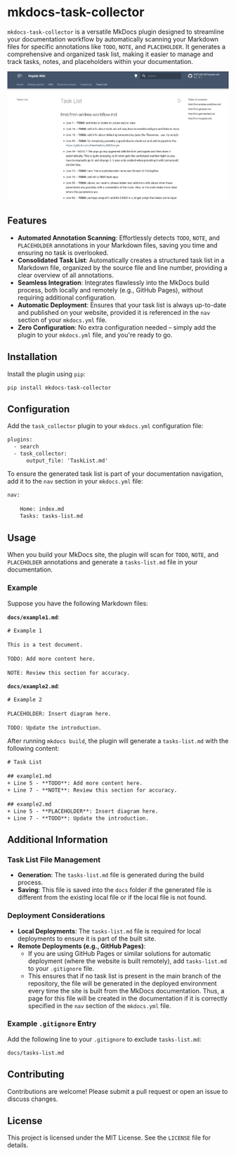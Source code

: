 # mkdocs-task-collector

`mkdocs-task-collector` is a versatile MkDocs plugin designed to streamline your documentation workflow by automatically scanning your Markdown files for specific annotations like `TODO`, `NOTE`, and `PLACEHOLDER`. It generates a comprehensive and organized task list, making it easier to manage and track tasks, notes, and placeholders within your documentation.

![Plugin example functionality](https://github.com/costantinoai/mkdocs-task-collector/blob/main/assets/example.png)

## Features

- **Automated Annotation Scanning**: Effortlessly detects `TODO`, `NOTE`, and `PLACEHOLDER` annotations in your Markdown files, saving you time and ensuring no task is overlooked.
- **Consolidated Task List**: Automatically creates a structured task list in a Markdown file, organized by the source file and line number, providing a clear overview of all annotations.
- **Seamless Integration**: Integrates flawlessly into the MkDocs build process, both locally and remotely (e.g., GitHub Pages), without requiring additional configuration.
- **Automatic Deployment**: Ensures that your task list is always up-to-date and published on your website, provided it is referenced in the `nav` section of your `mkdocs.yml` file.
- **Zero Configuration**: No extra configuration needed – simply add the plugin to your `mkdocs.yml` file, and you're ready to go.

## Installation

Install the plugin using `pip`:

```
pip install mkdocs-task-collector
```

## Configuration

Add the `task_collector` plugin to your `mkdocs.yml` configuration file:

```
plugins:
  - search
  - task_collector:
      output_file: 'TaskList.md'
```

To ensure the generated task list is part of your documentation navigation, add it to the `nav` section in your `mkdocs.yml` file:

```
nav:

    Home: index.md
    Tasks: tasks-list.md
```

## Usage

When you build your MkDocs site, the plugin will scan for `TODO`, `NOTE`, and `PLACEHOLDER` annotations and generate a `tasks-list.md` file in your documentation.

### Example

Suppose you have the following Markdown files:

**`docs/example1.md`**:

```
# Example 1

This is a test document.

TODO: Add more content here.

NOTE: Review this section for accuracy.
```

**`docs/example2.md`**:

```
# Example 2

PLACEHOLDER: Insert diagram here.

TODO: Update the introduction.
```

After running `mkdocs build`, the plugin will generate a `tasks-list.md` with the following content:

```
# Task List

## example1.md
+ Line 5 - **TODO**: Add more content here.
+ Line 7 - **NOTE**: Review this section for accuracy.

## example2.md
+ Line 5 - **PLACEHOLDER**: Insert diagram here.
+ Line 7 - **TODO**: Update the introduction.
```

## Additional Information

### Task List File Management

- **Generation**: The `tasks-list.md` file is generated during the build process.
- **Saving**: This file is saved into the `docs` folder if the generated file is different from the existing local file or if the local file is not found.

### Deployment Considerations

- **Local Deployments**: The `tasks-list.md` file is required for local deployments to ensure it is part of the built site.
- **Remote Deployments (e.g., GitHub Pages)**:
  - If you are using GitHub Pages or similar solutions for automatic deployment (where the website is built remotely), add `tasks-list.md` to your `.gitignore` file.
  - This ensures that if no task list is present in the main branch of the repository, the file will be generated in the deployed environment every time the site is built from the MkDocs documentation. Thus, a page for this file will be created in the documentation if it is correctly specified in the `nav` section of the `mkdocs.yml` file.

### Example `.gitignore` Entry

Add the following line to your `.gitignore` to exclude `tasks-list.md`:

```
docs/tasks-list.md
```

## Contributing

Contributions are welcome! Please submit a pull request or open an issue to discuss changes.

## License

This project is licensed under the MIT License. See the `LICENSE` file for details.

